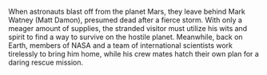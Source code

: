 When astronauts blast off from the planet Mars, they leave behind Mark Watney (Matt Damon), presumed dead after a fierce storm. With only a meager amount of supplies, the stranded visitor must utilize his wits and spirit to find a way to survive on the hostile planet. Meanwhile, back on Earth, members of NASA and a team of international scientists work tirelessly to bring him home, while his crew mates hatch their own plan for a daring rescue mission.
